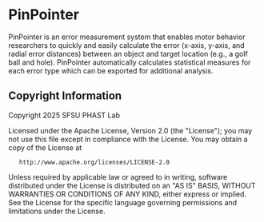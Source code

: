 # PinPointer

PinPointer is an error measurement system that enables motor behavior researchers to quickly and easily calculate 
the error (x-axis, y-axis, and radial error distances) between an object and target location (e.g., a golf ball 
and hole). PinPointer automatically calculates statistical measures for each error type which can be exported for 
additional analysis.

## Copyright Information

Copyright 2025 SFSU PHAST Lab

   Licensed under the Apache License, Version 2.0 (the "License");
   you may not use this file except in compliance with the License.
   You may obtain a copy of the License at

       http://www.apache.org/licenses/LICENSE-2.0

   Unless required by applicable law or agreed to in writing, software
   distributed under the License is distributed on an "AS IS" BASIS,
   WITHOUT WARRANTIES OR CONDITIONS OF ANY KIND, either express or implied.
   See the License for the specific language governing permissions and
   limitations under the License.
